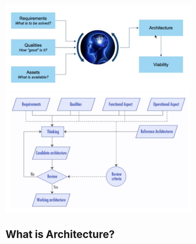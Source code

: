 

<img src="imgs/architecture_1.png" />
<img src="imgs/architecture_2.png" />


# What is Architecture?